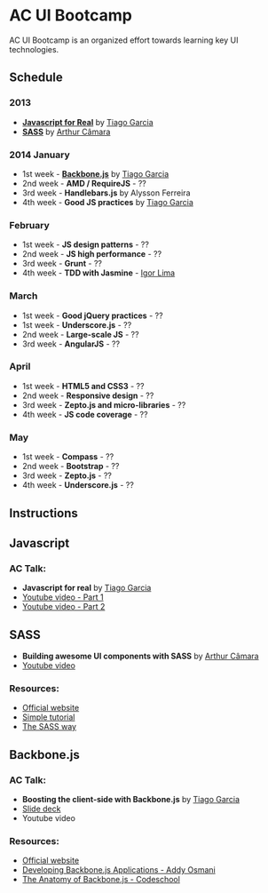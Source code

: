 AC UI Bootcamp
===========

AC UI Bootcamp is an organized effort towards learning key UI technologies.

## Schedule

### 2013

* [**Javascript for Real**](#javascript) by [Tiago Garcia](http://github.com/tiagorg)
* [**SASS**](#sass) by [Arthur Câmara](https://github.com/arthurcamara1)

### 2014 January

* 1st week - [**Backbone.js**](#backbonejs) by [Tiago Garcia](http://github.com/tiagorg)
* 2nd week - **AMD / RequireJS** - ??
* 3rd week - **Handlebars.js** by Alysson Ferreira
* 4th week - **Good JS practices** by [Tiago Garcia](http://github.com/tiagorg)

### February

* 1st week - **JS design patterns** - ??
* 2nd week - **JS high performance** - ??
* 3rd week - **Grunt** - ??
* 4th week - **TDD with Jasmine** - [Igor Lima](https://github.com/igorlima)

### March

* 1st week - **Good jQuery practices** - ??
* 1st week - **Underscore.js** - ??
* 2nd week - **Large-scale JS** - ??
* 3rd week - **AngularJS** - ?? 

### April

* 1st week - **HTML5 and CSS3** - ??
* 2nd week - **Responsive design** - ??
* 3rd week - **Zepto.js and micro-libraries** - ??
* 4th week - **JS code coverage**  - ??

### May

* 1st week - **Compass** - ??
* 2nd week - **Bootstrap** - ??
* 3rd week - **Zepto.js** - ??
* 4th week - **Underscore.js** - ??

## Instructions

<a name="javascript"></a>
## Javascript 

### AC Talk:

* **Javascript for real** by [Tiago Garcia](http://github.com/tiagorg)
* [Youtube video - Part 1](http://www.youtube.com/watch?v=kV5uEoyJ-pQ)
* [Youtube video - Part 2](http://www.youtube.com/watch?v=cSYSQyHwQ5o)

<a name="sass"></a>
## SASS

* **Building awesome UI components with SASS** by [Arthur Câmara](https://github.com/arthurcamara1)
* [Youtube video](http://www.youtube.com/watch?v=h7UussnL6Gs)

### Resources:

* [Official website](http://sass-lang.com)
* [Simple tutorial](http://net.tutsplus.com/sessions/mastering-sass)
* [The SASS way](http://thesassway.com)

<a name="backbonejs"></a>
## Backbone.js

### AC Talk:

* **Boosting the client-side with Backbone.js** by [Tiago Garcia](http://github.com/tiagorg)
* [Slide deck](http://slid.es/avenuecode/boosting-the-client-side-with-backbone-js)
* Youtube video

### Resources:

* [Official website](http://backbonejs.org)
* [Developing Backbone.js Applications - Addy Osmani](http://addyosmani.github.io/backbone-fundamentals)
* [The Anatomy of Backbone.js - Codeschool](http://backbone.codeschool.com)
